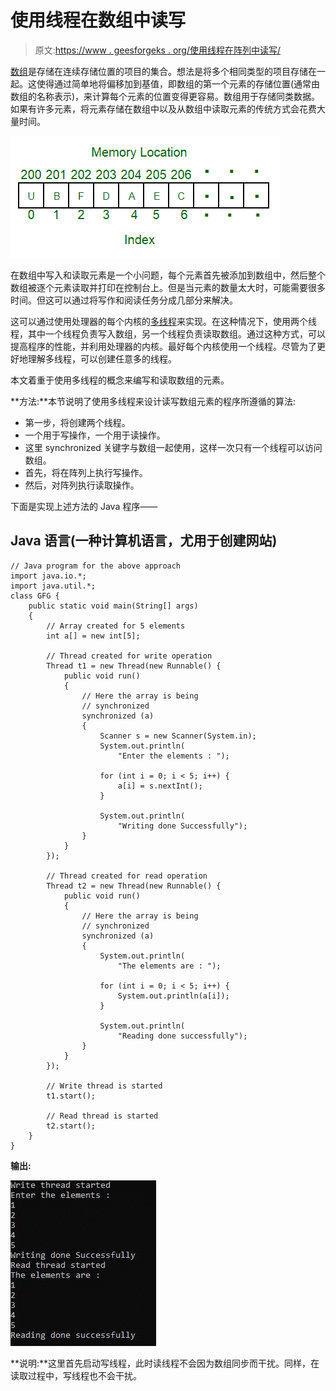 # 使用线程在数组中读写

> 原文:[https://www . geesforgeks . org/使用线程在阵列中读写/](https://www.geeksforgeeks.org/reading-and-writing-in-the-array-using-threads/)

[数组](https://www.geeksforgeeks.org/introduction-to-arrays/)是存储在连续存储位置的项目的集合。想法是将多个相同类型的项目存储在一起。这使得通过简单地将偏移加到基值，即数组的第一个元素的存储位置(通常由数组的名称表示)，来计算每个元素的位置变得更容易。数组用于存储同类数据。如果有许多元素，将元素存储在数组中以及从数组中读取元素的传统方式会花费大量时间。

![Array](img/06ae604a79a0646affeb3b79ae905dcd.png)

在数组中写入和读取元素是一个小问题，每个元素首先被添加到数组中，然后整个数组被逐个元素读取并打印在控制台上。但是当元素的数量太大时，可能需要很多时间。但这可以通过将写作和阅读任务分成几部分来解决。

这可以通过使用处理器的每个内核的[多线程](https://www.geeksforgeeks.org/multithreading-in-operating-system/)来实现。在这种情况下，使用两个线程，其中一个线程负责写入数组，另一个线程负责读取数组。通过这种方式，可以提高程序的性能，并利用处理器的内核。最好每个内核使用一个线程。尽管为了更好地理解多线程，可以创建任意多的线程。

本文着重于使用多线程的概念来编写和读取数组的元素。

**方法:**本节说明了使用多线程来设计读写数组元素的程序所遵循的算法:

*   第一步，将创建两个线程。
*   一个用于写操作，一个用于读操作。
*   这里 synchronized 关键字与数组一起使用，这样一次只有一个线程可以访问数组。
*   首先，将在阵列上执行写操作。
*   然后，对阵列执行读取操作。

下面是实现上述方法的 Java 程序——

## Java 语言(一种计算机语言，尤用于创建网站)

```
// Java program for the above approach
import java.io.*;
import java.util.*;
class GFG {
    public static void main(String[] args)
    {
        // Array created for 5 elements
        int a[] = new int[5];

        // Thread created for write operation
        Thread t1 = new Thread(new Runnable() {
            public void run()
            {
                // Here the array is being
                // synchronized
                synchronized (a)
                {
                    Scanner s = new Scanner(System.in);
                    System.out.println(
                        "Enter the elements : ");

                    for (int i = 0; i < 5; i++) {
                        a[i] = s.nextInt();
                    }

                    System.out.println(
                        "Writing done Successfully");
                }
            }
        });

        // Thread created for read operation
        Thread t2 = new Thread(new Runnable() {
            public void run()
            {
                // Here the array is being
                // synchronized
                synchronized (a)
                {
                    System.out.println(
                        "The elements are : ");

                    for (int i = 0; i < 5; i++) {
                        System.out.println(a[i]);
                    }

                    System.out.println(
                        "Reading done successfully");
                }
            }
        });

        // Write thread is started
        t1.start();

        // Read thread is started
        t2.start();
    }
}
```

**输出:**

![Output](img/bdc5831823c6a2ef21568b855498a1d1.png)

**说明:**这里首先启动写线程，此时读线程不会因为数组同步而干扰。同样，在读取过程中，写线程也不会干扰。